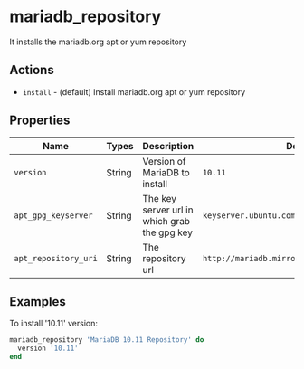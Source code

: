# mariadb_repository

It installs the mariadb.org apt or yum repository

## Actions

- `install` - (default) Install mariadb.org apt or yum repository

## Properties

Name                | Types             | Description                                                   | Default                                      | Required?
------------------- | ----------------- | ------------------------------------------------------------- | -------------------------------------------- | ---------
`version`           | String            | Version of MariaDB to install                                 | `10.11`                                      | no
`apt_gpg_keyserver` | String            | The key server url in which grab the gpg key                  | `keyserver.ubuntu.com`                       | no
`apt_repository_uri`| String            | The repository url                                            | `http://mariadb.mirrors.ovh.net/MariaDB/repo`| no

## Examples

To install '10.11' version:

```ruby
mariadb_repository 'MariaDB 10.11 Repository' do
  version '10.11'
end
```
